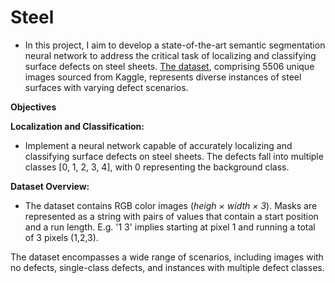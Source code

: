 # Steel

- In this project, I aim to develop a state-of-the-art semantic segmentation neural network to address the critical task of localizing and classifying surface defects on steel sheets. [The dataset](https://www.kaggle.com/competitions/severstal-steel-defect-detection/overview), comprising 5506 unique images sourced from Kaggle, represents diverse instances of steel surfaces with varying defect scenarios.

**Objectives**

**Localization and Classification:**
- Implement a neural network capable of accurately localizing and classifying surface defects on steel sheets.
The defects fall into multiple classes [0, 1, 2, 3, 4], with 0 representing the background class.

**Dataset Overview:**
- The dataset contains RGB color images (*heigh $\times$ width $\times$ 3*).
 Masks are represented as a string with pairs of values that contain a start position and a run length. E.g. '1 3' implies starting at pixel 1 and running a total of 3 pixels (1,2,3).

 The dataset encompasses a wide range of scenarios, including images with no defects, single-class defects, and instances with multiple defect classes.
